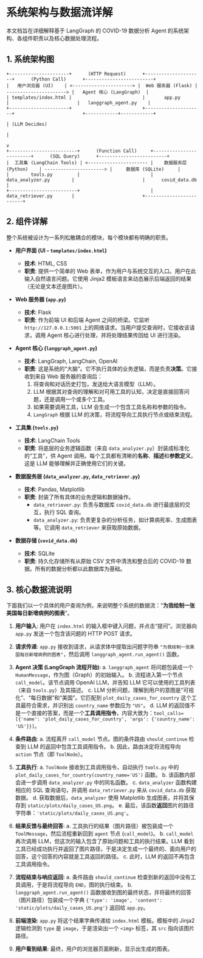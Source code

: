 # 系统架构与数据流详解

本文档旨在详细解释基于 LangGraph 的 COVID-19 数据分析 Agent 的系统架构、各组件职责以及核心数据处理流程。

## 1. 系统架构图

```
+----------------------+      (HTTP Request)      +---------------------+      (Python Call)      +-------------------------+
|   用户浏览器 (UI)    | <----------------------> |  Web 服务器 (Flask) | ----------------------> |   Agent 核心 (LangGraph)  |
| templates/index.html |                          |       app.py        |                         |   langgraph_agent.py    |
+----------------------+                          +---------------------+                         +------------+------------+
                                                                                                                | (LLM Decides)
                                                                                                                |
                                                                                                                v
+-------------------------+      (Function Call)     +-------------------------+      (SQL Query)      +-------------------------+
|  工具集 (LangChain Tools) | <---------------------- |    数据服务层 (Python)    | ----------------------> |     数据库 (SQLite)     |
|        tools.py         |                          | data_analyzer.py        |                         |      covid_data.db      |
+-------------------------+                          | data_retriever.py       |                         +-------------------------+
```

## 2. 组件详解

整个系统被设计为一系列松散耦合的模块，每个模块都有明确的职责。

-   **用户界面 (UI - `templates/index.html`)**
    -   **技术**: HTML, CSS
    -   **职责**: 提供一个简单的 Web 表单，作为用户与系统交互的入口。用户在此输入自然语言问题。它使用 Jinja2 模板语言来动态展示后端返回的结果（无论是文本还是图片）。

-   **Web 服务器 (`app.py`)**
    -   **技术**: Flask
    -   **职责**: 作为前端 UI 和后端 Agent 之间的桥梁。它监听 `http://127.0.0.1:5001` 上的网络请求。当用户提交查询时，它接收该请求，调用 Agent 核心进行处理，并将处理结果传回给 UI 进行渲染。

-   **Agent 核心 (`langgraph_agent.py`)**
    -   **技术**: LangGraph, LangChain, OpenAI
    -   **职责**: 这是系统的“大脑”。它不执行具体的业务逻辑，而是负责**决策**。它接收到来自 Web 服务器的查询后：
        1.  将查询和对话历史打包，发送给大语言模型（LLM）。
        2.  LLM 根据其对查询的理解和对可用工具的认知，决定是直接回答问题，还是调用一个或多个工具。
        3.  如果需要调用工具，LLM 会生成一个包含工具名称和参数的指令。
        4.  `LangGraph` 根据 LLM 的决策，将流程导向工具执行节点或结束流程。

-   **工具集 (`tools.py`)**
    -   **技术**: LangChain Tools
    -   **职责**: 将底层的业务逻辑函数（来自 `data_analyzer.py`）封装成标准化的“工具”，供 Agent 调用。每个工具都有清晰的**名称**、**描述**和**参数定义**，这是 LLM 能够理解并正确使用它们的关键。

-   **数据服务层 (`data_analyzer.py`, `data_retriever.py`)**
    -   **技术**: Pandas, Matplotlib
    -   **职责**: 封装了所有具体的业务逻辑和数据操作。
        -   `data_retriever.py`: 负责与数据库 `covid_data.db` 进行最底层的交互，执行 SQL 查询。
        -   `data_analyzer.py`: 负责更复杂的分析任务，如计算病死率、生成图表等。它调用 `data_retriever` 来获取原始数据。

-   **数据存储 (`covid_data.db`)**
    -   **技术**: SQLite
    -   **职责**: 持久化存储所有从原始 CSV 文件中清洗和整合后的 COVID-19 数据。所有的数据分析都以此数据库为基础。

## 3. 核心数据流说明

下面我们以一个具体的用户查询为例，来说明整个系统的数据流：“**为我绘制一张美国每日新增病例的图表**”。

1.  **用户输入**: 用户在 `index.html` 的输入框中键入问题，并点击“提问”。浏览器向 `app.py` 发送一个包含该问题的 HTTP POST 请求。

2.  **请求传递**: `app.py` 接收到请求，从请求体中提取出问题字符串 `"为我绘制一张美国每日新增病例的图表"`，然后调用 `langgraph_agent.run_agent()` 函数。

3.  **Agent 决策 (LangGraph 流程开始)**:
    a.  `langgraph_agent` 将问题包装成一个 `HumanMessage`，作为图（Graph）的初始输入。
    b.  流程进入第一个节点 `call_model`。该节点调用 OpenAI LLM，并告知 LLM 它可以使用的工具列表（来自 `tools.py`）及其描述。
    c.  LLM 分析问题，理解到用户的意图是“可视化”、“每日数据”和“美国”。它匹配到 `plot_daily_cases_for_country` 这个工具最符合需求，并识别出 `country_name` 参数应为 `"US"`。
    d.  LLM 的返回值不是一个直接的答案，而是一个**工具调用指令**，内容大致为：`tool_calls=[{'name': 'plot_daily_cases_for_country', 'args': {'country_name': 'US'}}]`。

4.  **条件路由**:
    a.  流程离开 `call_model` 节点。图的条件路由 `should_continue` 检查到 LLM 的返回中包含工具调用指令。
    b.  因此，路由决定将流程导向 `action` 节点（即 `ToolNode`）。

5.  **工具执行**:
    a.  `ToolNode` 接收到工具调用指令，自动执行 `tools.py` 中的 `plot_daily_cases_for_country(country_name='US')` 函数。
    b.  该函数内部会进一步调用 `data_analyzer.py` 中的同名函数。
    c.  `data_analyzer` 函数构建相应的 SQL 查询语句，并调用 `data_retriever.py` 来从 `covid_data.db` 获取数据。
    d.  获取数据后，`data_analyzer` 使用 Matplotlib 生成图表，并将其保存到 `static/plots/daily_cases_US.png`。
    e.  最后，该函数**返回**图片的路径字符串：`'static/plots/daily_cases_US.png'`。

6.  **结果反馈与最终回答**:
    a.  工具执行的结果（图片路径）被包装成一个 `ToolMessage`，然后流程重新回到 `agent` 节点 (`call_model`)。
    b.  `call_model` 再次调用 LLM，但这次的输入包含了原始问题和工具的执行结果。LLM 看到工具已经成功执行并返回了图片路径，于是决定生成一个最终的、面向用户的回答，这个回答的内容就是工具返回的路径。
    c.  此时，LLM 的返回不再包含工具调用指令。

7.  **流程结束与响应返回**:
    a.  条件路由 `should_continue` 检查到新的返回中没有工具调用，于是将流程导向 `END`，图的执行结束。
    b.  `langgraph_agent.run_agent()` 函数接收到图的最终状态，并将最终的回答（图片路径）包装成一个字典 `{'type': 'image', 'content': 'static/plots/daily_cases_US.png'}` 返回给 `app.py`。

8.  **前端渲染**: `app.py` 将这个结果字典传递给 `index.html` 模板。模板中的 Jinja2 逻辑检测到 `type` 是 `image`，于是渲染出一个 `<img>` 标签，其 `src` 指向该图片路径。

9.  **用户看到结果**: 最终，用户的浏览器页面刷新，显示出生成的图表。

